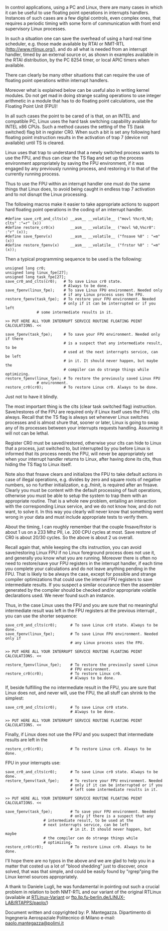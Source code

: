 In control applications, using a PC and Linux, there are many cases in which it can be useful to use floating point operations in interrupts handlers. Instances of such cases are a few digital controls, even complex ones, that requires a periodic timing with some form of communication with front end supervisory Linux processes.

In such a situation one can save the overhead of using a hard real time scheduler, e.g. those made available by RTAI or NMT-RTL (http://www.rtlinux.org/), and do all what is needed from an interrupt handler, timed by an external source or, as shown in examples available in the RTAI distribution, by the PC 8254 timer, or local APIC timers when available.

There can clearly be many other situations that can require the use of floating point operations within interrupt handlers.

Moreover what is explained below can be useful also in writing kernel modules. Do not get mad in doing strange scaling operations to use integer arithmetic in a module that has to do floating point calculations, use the Floating Point Unit (FPU)!

In all such cases the point to be cared of is that, on an INTEL and compatible PC, Linux uses the hard task switching capability available for INTEL x86 CPUs. Such a method causes the setting of the TS (task switched) flag bit in register CR0. When such a bit is set any following hard floating point instruction results in the activation of trap 7 (device not available) until TS is cleared.

Linux uses that trap to understand that a newly switched process wants to use the FPU, and thus can clear the TS flag and set up the process environment appropriately by saving the FPU environment, if it was engaged by any previously running process, and restoring ir to that of the currently running process.

Thus to use the FPU within an interrupt handler one must do the same things that Linux does, to avoid being caught in endless trap 7 activation and to not disrupt the Linux processing.

The following macros make it easier to take appropriate actions to support hard floating point operations in the coding of an interrupt handler.

``` 
#define save_cr0_and_clts(x) __asm__ __volatile__ ("movl %%cr0,%0; clts" :"=r" (x))
#define restore_cr0(x)       __asm__ __volatile__ ("movl %0,%%cr0": :"r" (x));
#define save_fpenv(x)        __asm__ __volatile__ ("fnsave %0" : "=m" (x))
#define restore_fpenv(x)     __asm__ __volatile__ ("frstor %0" : "=m" (x));
```

Then a typical programming sequence to be used is the following:

```
unsigned long cr0;
unsigned long linux_fpe[27];
unsigned long task_fpe[27];
save_cr0_and_clts(cr0);   # To save Linux cr0 state.
                          # Always to be done.
save_fpenv(linux_fpe);    # To save Linux FPU environment. Needed only
                          # if any Linux process uses the FPU.
restore_fpenv(task_fpe);  # To restore your FPU environment. Needed
                          # only if it can be interrupted or if you left
			  # some intermediate results in it.

>> PUT HERE ALL YOUR INTERRUPT SERVICE ROUTINE FLOATING POINT CALCULATIONS. <<

save_fpenv(task_fpe);     # To save your FPU environment. Needed only if there
                          # is a suspect that any intermediate result, to be
                          # used at the next interrupts service, can be left
                          # in it. It should never happen, but maybe the
                          # compiler can do strange things while optimizing.
restore_fpenv(linux_fpe); # To restore the previously saved Linux FPU
			  # environment.
restore_cr0(cr0);         # To restore Linux cr0. Always to be done.
```

Just not to have it blindly.

The most important thing is the clts (clear task switched flag) instruction. Save/restores of the FPU are required only if Linux itself uses the FPU, clts always. Recall that the TS flag is always set whenever Linux switches processes and is almost shure that, sooner or later, Linux is going to swap any of its processes between your interrupts requests handling. Assuming it will not can be lethal.

Register CR0 must be saved/restored, otherwise your clts can hide to Linux that a process, just switched to, but interrupted by you before Linux is informed that its process needs the FPU, will never be appropriately set when your interrupt handler returns to Linux, after having done  its clts, thus hiding the TS flag to Linux itself.

Note also that fnsave clears and initializes the FPU to take default actions in case of illegal operations, e.g. divides by zero and square roots of negative numbers, so no further initialization, e.g..fninit, is required after an fnsave. Clearly you must be content with the default processing of fault operations, otherwise you must be able to setup the system to trap them with an appropriate routine. That is a whole new problem, entailing an interaction with the corresponding Linux service, and we do not know how, and do not want, to solve it. In this way you clearly will never know that something went wrong in your data and must include appropriate tests to verify them.

About the timing, I can roughly remember that the couple fnsave/frstor is about 1 us on a 233 Mhz PII, i.e. 200 CPU cycles at most. Save restore of CR0 is about 20/30 cycles. So the above is about 2 us overall.

Recall again that, while keeping the clts instruction, you can avoid save/restoring Linux FPU if no Linux foreground process does not use it, and generally you know what you are running. Moreover there is often no need to restore/save your FPU registers in the interrupt  handler, if each time you complete your calculations and do not leave anything pending in the FPU. That is likely to be always the case, except for possible and strange compiler optimizations that could use the internal FPU registers to save intermediate results. If you suspect a similar occurance then the assembler generated by the compiler should be checked and/or appropriate volatile declarations used. We never found such an instance.

Thus, in the case Linux uses the FPU and you are sure that no meaningful intermediate result was left in the FPU registers at the previous interrupt , you can use the shorter sequence:

```
save_cr0_and_clts(cr0);      # To save Linux cr0 state. Always to be done.
save_fpenv(linux_fpe);       # To save Linux FPU environment. Needed only if
                             # any Linux process uses the FPU.

>> PUT HERE ALL YOUR INTERRUPT SERVICE ROUTINE FLOATING POINT CALCULATIONS. <<
  
restore_fpenv(linux_fpe);    # To restore the previously saved Linux
                             # FPU environment.
restore_cr0(cr0);            # To restore Linux cr0.
                             # Always to be done.
```

If, beside fulfilling the no intermediate result in the FPU, you are sure that Linux does not, and never will, use the FPU, the all stuff can shrink to the simplest:

```
save_cr0_and_clts(cr0);      # To save Linux cr0 state.
                             # Always to be done.

>> PUT HERE ALL YOUR INTERRUPT SERVICE ROUTINE FLOATING POINT CALCULATIONS. <<
```

Finally, if Linux does not use the FPU and you suspect that intermediate results are left in the

```
restore_cr0(cr0);            # To restore Linux cr0. Always to be done.
```

FPU in your interrupts use:

```
save_cr0_and_clts(cr0);      # To save Linux cr0 state. Always to be done.
restore_fpenv(task_fpe);     # To restore your FPU environment. Needed
                             # only if it can be interrupted or if you
                             # left some intermediate results in it.

>> PUT HERE ALL YOUR INTERRUPT SERVICE ROUTINE FLOATING POINT CALCULATIONS. <<
  
save_fpenv(task_fpe);        # To save your FPU environment. Needed
                             # only if there is a suspect that any
			     # intermediate result, to be used at the
			     # next interrupts service, can be left
                             # in it. It should never happen, but maybe
			     # the compiler can do strange things while
			     # optimizing.
restore_cr0(cr0);            # To restore Linux cr0. Always to be done.
```

I'll hope there are no typos in the above and we are glad to help you in a matter that costed us a lot of "blood shedding" just to discover, once solved, that was that simple, and could be easily found by "rgrep"ping the Linux kernel sources appropriately.

A thank to Daniele Lugli, he was fundamental in pointing out such a crucial problem in relation to both NMT-RTL and our variant of the original RTLinux (available at [RTLinux-Variant](http://www.rtlinux.org/) or [ftp.llp.fu-berlin.de/LINUX-LAB/RTAPPS/paolo/](ftp://ftp.llp.fu-berlin.de/LINUX-LAB/RTAPPS/paolo/))

Document written and copyrighted by: P. Mantegazza.
Dipartimento di Ingegneria Aerospaziale
Politecnico di Milano
e-mail: [paolo.mantegazza@polimi.it](mailto:paolo.mantegazza@polimi.it)